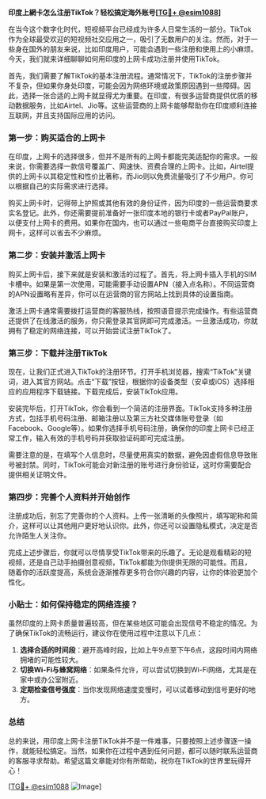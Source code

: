 **印度上網卡怎么注册TikTok？轻松搞定海外账号[[TG💪+ @esim1088](https://t.me/s/esim1088)]**

在当今这个数字化时代，短视频平台已经成为许多人日常生活的一部分。TikTok作为全球最受欢迎的短视频社交应用之一，吸引了无数用户的关注。然而，对于一些身在国外的朋友来说，比如印度用户，可能会遇到一些注册和使用上的小麻烦。今天，我们就来详细聊聊如何用印度的上网卡成功注册并使用TikTok。

首先，我们需要了解TikTok的基本注册流程。通常情况下，TikTok的注册步骤并不复杂，但如果你身处印度，可能会因为网络环境或政策原因遇到一些障碍。因此，选择一张合适的上网卡就显得尤为重要。在印度，有很多运营商提供优质的移动数据服务，比如Airtel、Jio等。这些运营商的上网卡能够帮助你在印度顺利连接互联网，并且支持国际应用的访问。

### 第一步：购买适合的上网卡

在印度，上网卡的选择很多，但并不是所有的上网卡都能完美适配你的需求。一般来说，你需要选择一款信号覆盖广、网速快、资费合理的上网卡。比如，Airtel提供的上网卡以其稳定性和性价比著称，而Jio则以免费流量吸引了不少用户。你可以根据自己的实际需求进行选择。

购买上网卡时，记得带上护照或其他有效的身份证件，因为印度的一些运营商要求实名登记。此外，你还需要提前准备好一张印度本地的银行卡或者PayPal账户，以便支付上网卡的费用。如果你在国内，也可以通过一些电商平台直接购买印度上网卡，这样可以省去不少麻烦。

### 第二步：安装并激活上网卡

购买上网卡后，接下来就是安装和激活的过程了。首先，将上网卡插入手机的SIM卡槽中。如果是第一次使用，可能需要手动设置APN（接入点名称）。不同运营商的APN设置略有差异，你可以在运营商的官方网站上找到具体的设置指南。

激活上网卡通常需要拨打运营商的客服热线，按照语音提示完成操作。有些运营商还提供了在线激活的服务，你只需登录其官网即可完成激活。一旦激活成功，你就拥有了稳定的网络连接，可以开始尝试注册TikTok了。

### 第三步：下载并注册TikTok

现在，让我们正式进入TikTok的注册环节。打开手机浏览器，搜索“TikTok”关键词，进入其官方网站。点击“下载”按钮，根据你的设备类型（安卓或iOS）选择相应的应用程序下载链接。下载完成后，安装TikTok应用。

安装完毕后，打开TikTok，你会看到一个简洁的注册界面。TikTok支持多种注册方式，包括手机号码注册、邮箱注册以及第三方社交媒体账号登录（如Facebook、Google等）。如果你选择手机号码注册，确保你的印度上网卡已经正常工作，输入有效的手机号码并获取验证码即可完成注册。

需要注意的是，在填写个人信息时，尽量使用真实的数据，避免因虚假信息导致账号被封禁。同时，TikTok可能会对新注册的账号进行身份验证，这时你需要配合提供相关证明文件。

### 第四步：完善个人资料并开始创作

注册成功后，别忘了完善你的个人资料。上传一张清晰的头像照片，填写昵称和简介，这样可以让其他用户更好地认识你。此外，你还可以设置隐私模式，决定是否允许陌生人关注你。

完成上述步骤后，你就可以尽情享受TikTok带来的乐趣了。无论是观看精彩的短视频，还是自己动手拍摄创意视频，TikTok都能为你提供无限的可能性。而且，随着你的活跃度提高，系统会逐渐推荐更多符合你兴趣的内容，让你的体验更加个性化。

### 小贴士：如何保持稳定的网络连接？

虽然印度的上网卡质量普遍较高，但在某些地区可能会出现信号不稳定的情况。为了确保TikTok的流畅运行，建议你在使用过程中注意以下几点：

1. **选择合适的时间段**：避开高峰时段，比如上午9点至下午6点，这段时间内网络拥堵的可能性较大。
2. **切换Wi-Fi与蜂窝网络**：如果条件允许，可以尝试切换到Wi-Fi网络，尤其是在家中或办公室附近。
3. **定期检查信号强度**：当你发现网络速度变慢时，可以试着移动到信号更好的地方。

### 总结

总的来说，用印度上网卡注册TikTok并不是一件难事，只要按照上述步骤逐一操作，就能轻松搞定。当然，如果你在过程中遇到任何问题，都可以随时联系运营商的客服寻求帮助。希望这篇文章能对你有所帮助，祝你在TikTok的世界里玩得开心！

[[TG💪+ @esim1088](https://t.me/s/esim1088) ![Image](https://i.postimg.cc/4NQfJmqS/Snipaste-2025-05-13-00-14-12.png)]